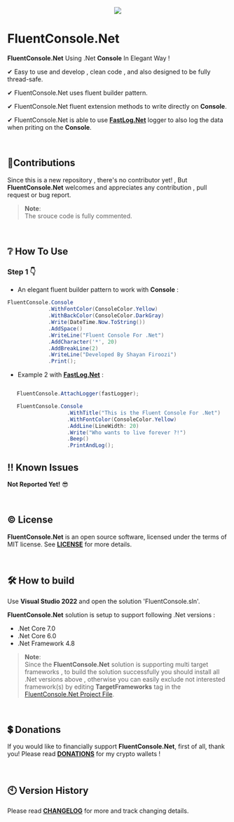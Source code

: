 <p align="center">
 <img src="https://github.com/ShayanFiroozi/FluentConsole.Net/blob/master/command.ico"
</p>

# FluentConsole.Net

**FluentConsole.Net** Using .Net **Console** In Elegant Way ! 
 
✔ Easy to use and develop , clean code , and also designed to be fully thread-safe.  
 
✔ FluentConsole.Net uses fluent builder pattern.  
 
✔ FluentConsole.Net fluent extension methods to write directly on **Console**.

✔ FluentConsole.Net is able to use [**FastLog.Net**](https://github.com/ShayanFiroozi/FastLog.Net) logger to also log the data when priting on the **Console**.  


<br/>

## 🤝Contributions
Since this is a new repository , there's no contributor yet! , But **FluentConsole.Net** welcomes and appreciates any contribution , pull request or bug report.
 
> **Note**:  
The srouce code is fully commented.

<br/>
 
## ❔ How To Use
 ### Step 1 👇  
 - An elegant fluent builder pattern to work with **Console** :  
 
 ```csharp
 FluentConsole.Console
              .WithFontColor(ConsoleColor.Yellow)
              .WithBackColor(ConsoleColor.DarkGray)
              .Write(DateTime.Now.ToString())
              .AddSpace()
              .WriteLine("Fluent Console For .Net")
              .AddCharacter('*', 20)
              .AddBreakLine(2)
              .WriteLine("Developed By Shayan Firoozi")
              .Print();
 ```   

 - Example 2 with  [**FastLog.Net**](https://github.com/ShayanFiroozi/FastLog.Net) :  


 ```csharp

    FluentConsole.AttachLogger(fastLogger);

    FluentConsole.Console
                    .WithTitle("This is the Fluent Console For .Net")
                    .WithFontColor(ConsoleColor.Yellow)
                    .AddLine(LineWidth: 20)
                    .Write("Who wants to live forever ?!")
                    .Beep()
                    .PrintAndLog();
 ```   

 
## ‼ Known Issues
 **Not Reported Yet!** 😎

<br/>
 
 ## © License
**FluentConsole.Net** is an open source software, licensed under the terms of MIT license.
See [**LICENSE**](LICENSE.md) for more details.

<br/>
 
## 🛠 How to build
Use **Visual Studio 2022** and open the solution 'FluentConsole.sln'.

**FluentConsole.Net** solution is setup to support following .Net versions :

- .Net Core 7.0
- .Net Core 6.0
- .Net Framework 4.8


> **Note**:  
Since the **FluentConsole.Net** solution is supporting multi target frameworks , to build the solution successfully you should install all .Net versions above , otherwise you can easily exclude not interested framework(s) by editing **TargetFrameworks** tag in the [FluentConsole.Net Project File](https://github.com/ShayanFiroozi/FluentConsole.Net/blob/master/FluentConsole.Net.csproj).

<br/>
 
## 💲 Donations
If you would like to financially support **FluentConsole.Net**, first of all, thank you! Please read [**DONATIONS**](DONATIONS.md) for my crypto wallets !

<br/>
 
## 🕙 Version History
Please read [**CHANGELOG**](CHANGELOG.md) for more and track changing details.

